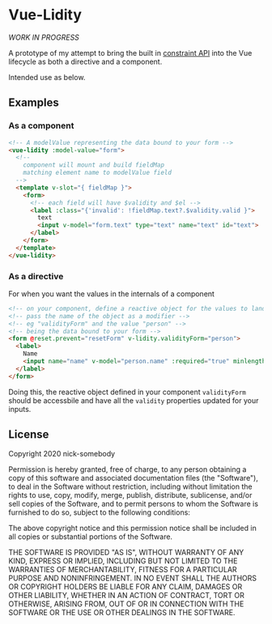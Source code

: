 # Vue-Lidity

*WORK IN PROGRESS*

A prototype of my attempt to bring the built in [constraint API](https://developer.mozilla.org/en-US/docs/Web/API/Constraint_validation) into the Vue lifecycle as both a directive and a component.

Intended use as below.
## Examples

### As a component

```html
<!-- A modelValue representing the data bound to your form -->
<vue-lidity :model-value="form">
  <!--
    component will mount and build fieldMap
    matching element name to modelValue field
  -->
  <template v-slot="{ fieldMap }">
    <form>
      <!-- each field will have $validity and $el -->
      <label :class="{'invalid': !fieldMap.text?.$validity.valid }">
        text
        <input v-model="form.text" type="text" name="text" id="text">
      </label>
    </form>
  </template>
</vue-lidity>
```

### As a directive

For when you want the values in the internals of a component


```html
<!-- on your component, define a reactive object for the values to land in -->
<!-- pass the name of the object as a modifier -->
<!-- eg "validityForm" and the value "person" -->
<!-- being the data bound to your form -->
<form @reset.prevent="resetForm" v-lidity.validityForm="person">
  <label>
    Name
    <input name="name" v-model="person.name" :required="true" minlength="4" type="text">
  </label>
</form>
```
Doing this, the reactive object defined in your component `validityForm` should be accessbile and have all the `validity` properties updated for your inputs.

## License
Copyright 2020 nick-somebody

Permission is hereby granted, free of charge, to any person obtaining a copy of this software and associated documentation files (the "Software"), to deal in the Software without restriction, including without limitation the rights to use, copy, modify, merge, publish, distribute, sublicense, and/or sell copies of the Software, and to permit persons to whom the Software is furnished to do so, subject to the following conditions:

The above copyright notice and this permission notice shall be included in all copies or substantial portions of the Software.

THE SOFTWARE IS PROVIDED "AS IS", WITHOUT WARRANTY OF ANY KIND, EXPRESS OR IMPLIED, INCLUDING BUT NOT LIMITED TO THE WARRANTIES OF MERCHANTABILITY, FITNESS FOR A PARTICULAR PURPOSE AND NONINFRINGEMENT. IN NO EVENT SHALL THE AUTHORS OR COPYRIGHT HOLDERS BE LIABLE FOR ANY CLAIM, DAMAGES OR OTHER LIABILITY, WHETHER IN AN ACTION OF CONTRACT, TORT OR OTHERWISE, ARISING FROM, OUT OF OR IN CONNECTION WITH THE SOFTWARE OR THE USE OR OTHER DEALINGS IN THE SOFTWARE.